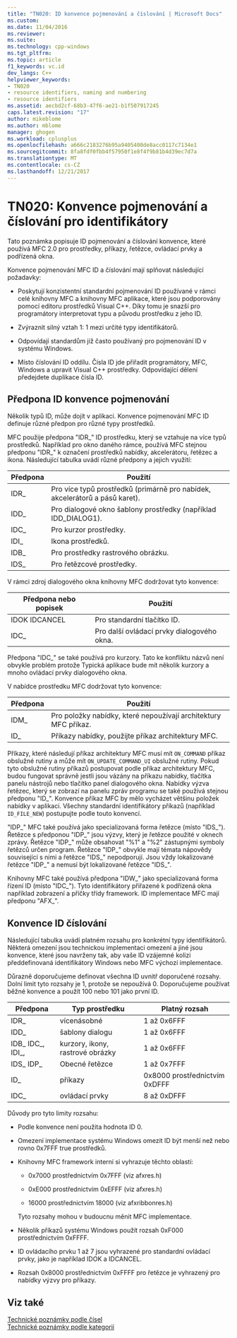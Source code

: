 ```yaml
---
title: "TN020: ID konvence pojmenování a číslování | Microsoft Docs"
ms.custom: 
ms.date: 11/04/2016
ms.reviewer: 
ms.suite: 
ms.technology: cpp-windows
ms.tgt_pltfrm: 
ms.topic: article
f1_keywords: vc.id
dev_langs: C++
helpviewer_keywords:
- TN020
- resource identifiers, naming and numbering
- resource identifiers
ms.assetid: aecbd2cf-68b3-47f6-ae21-b1f507917245
caps.latest.revision: "17"
author: mikeblome
ms.author: mblome
manager: ghogen
ms.workload: cplusplus
ms.openlocfilehash: a666c2183276b95a9405400de8acc0117c7134e1
ms.sourcegitcommit: 8fa8fdf0fbb4f57950f1e8f4f9b81b4d39ec7d7a
ms.translationtype: MT
ms.contentlocale: cs-CZ
ms.lasthandoff: 12/21/2017
---
```

# <a name="tn020-id-naming-and-numbering-conventions"></a>TN020: Konvence pojmenování a číslování pro identifikátory
Tato poznámka popisuje ID pojmenování a číslování konvence, které používá MFC 2.0 pro prostředky, příkazy, řetězce, ovládací prvky a podřízená okna.  
  
 Konvence pojmenování MFC ID a číslování mají splňovat následující požadavky:  
  
-   Poskytují konzistentní standardní pojmenování ID používané v rámci celé knihovny MFC a knihovny MFC aplikace, které jsou podporovány pomocí editoru prostředků Visual C++. Díky tomu je snazší pro programátory interpretovat typu a původu prostředku z jeho ID.  
  
-   Zvýraznit silný vztah 1: 1 mezi určité typy identifikátorů.  
  
-   Odpovídají standardům již často používaný pro pojmenování ID v systému Windows.  
  
-   Místo číslování ID oddílu. Čísla ID jde přiřadit programátory, MFC, Windows a upravit Visual C++ prostředky. Odpovídající dělení předejdete duplikace čísla ID.  
  
## <a name="the-id-prefix-naming-convention"></a>Předpona ID konvence pojmenování  
 Několik typů ID, může dojít v aplikaci. Konvence pojmenování MFC ID definuje různé předpon pro různé typy prostředků.  
  
 MFC použije předpona "IDR_" ID prostředku, který se vztahuje na více typů prostředků. Například pro okno daného rámce, používá MFC stejnou předponu "IDR_" k označení prostředků nabídky, akcelerátoru, řetězec a ikona. Následující tabulka uvádí různé předpony a jejich využití:  
  
|Předpona|Použití|  
|------------|---------|  
|IDR_|Pro více typů prostředků (primárně pro nabídek, akcelerátorů a pásů karet).|  
|IDD_|Pro dialogové okno šablony prostředky (například IDD_DIALOG1).|  
|IDC_|Pro kurzor prostředky.|  
|IDI_|Ikona prostředků.|  
|IDB_|Pro prostředky rastrového obrázku.|  
|IDS_|Pro řetězcové prostředky.|  
  
 V rámci zdroj dialogového okna knihovny MFC dodržovat tyto konvence:  
  
|Předpona nebo popisek|Použití|  
|---------------------|---------|  
|IDOK IDCANCEL|Pro standardní tlačítko ID.|  
|IDC_|Pro další ovládací prvky dialogového okna.|  
  
 Předpona "IDC_" se také používá pro kurzory. Tato ke konfliktu názvů není obvykle problém protože Typická aplikace bude mít několik kurzory a mnoho ovládací prvky dialogového okna.  
  
 V nabídce prostředku MFC dodržovat tyto konvence:  
  
|Předpona|Použití|  
|------------|---------|  
|IDM_|Pro položky nabídky, které nepoužívají architektury MFC příkaz.|  
|ID_|Příkazy nabídky, použijte příkaz architektury MFC.|  
  
 Příkazy, které následují příkaz architektury MFC musí mít `ON_COMMAND` příkaz obslužné rutiny a může mít `ON_UPDATE_COMMAND_UI` obslužné rutiny. Pokud tyto obslužné rutiny příkazů postupovat podle příkaz architektury MFC, budou fungovat správně jestli jsou vázány na příkazu nabídky, tlačítka panelu nástrojů nebo tlačítko panel dialogového okna. Nabídky výzva řetězec, který se zobrazí na panelu zpráv programu se také používá stejnou předponu "ID_". Konvence příkaz MFC by mělo vycházet většinu položek nabídky v aplikaci. Všechny standardní identifikátory příkazů (například `ID_FILE_NEW`) postupujte podle touto konvencí.  
  
 "IDP_" MFC také používá jako specializovaná forma řetězce (místo "IDS_"). Řetězce s předponou "IDP_" jsou výzvy, který je řetězce použité v oknech zprávy. Řetězce "IDP_" může obsahovat "%1" a "%2" zástupnými symboly řetězců určen program. Řetězce "IDP_" obvykle mají témata nápovědy související s nimi a řetězce "IDS_" nepodporují. Jsou vždy lokalizované řetězce "IDP_" a nemusí být lokalizované řetězce "IDS_".  
  
 Knihovny MFC také používá předpona "IDW_" jako specializovaná forma řízení ID (místo "IDC_"). Tyto identifikátory přiřazené k podřízená okna například zobrazení a příčky třídy framework. ID implementace MFC mají předponu "AFX_".  
  
## <a name="the-id-numbering-convention"></a>Konvence ID číslování  
 Následující tabulka uvádí platném rozsahu pro konkrétní typy identifikátorů. Některá omezení jsou technickou implementaci omezení a jiné jsou konvence, které jsou navrženy tak, aby vaše ID vzájemné kolizi předdefinovaná identifikátory Windows nebo MFC výchozí implementace.  
  
 Důrazně doporučujeme definovat všechna ID uvnitř doporučené rozsahy. Dolní limit tyto rozsahy je 1, protože se nepoužívá 0. Doporučujeme používat běžné konvence a použít 100 nebo 101 jako první ID.  
  
|Předpona|Typ prostředku|Platný rozsah|  
|------------|-------------------|-----------------|  
|IDR_|vícenásobné|1 až 0x6FFF|  
|IDD_|šablony dialogu|1 až 0x6FFF|  
|IDB_ IDC_, IDI_,|kurzory, ikony, rastrové obrázky|1 až 0x6FFF|  
|IDS_ IDP_|Obecné řetězce|1 až 0x7FFF|  
|ID_|příkazy|0x8000 prostřednictvím 0xDFFF|  
|IDC_|ovládací prvky|8 až 0xDFFF|  
  
 Důvody pro tyto limity rozsahu:  
  
-   Podle konvence není použita hodnota ID 0.  
  
-   Omezení implementace systému Windows omezit ID být menší než nebo rovno 0x7FFF true prostředků.  
  
-   Knihovny MFC framework interní si vyhrazuje těchto oblastí:  
  
    -   0x7000 prostřednictvím 0x7FFF (viz afxres.h)  
  
    -   0xE000 prostřednictvím 0xEFFF (viz afxres.h)  
  
    -   16000 prostřednictvím 18000 (viz afxribbonres.h)  
  
     Tyto rozsahy mohou v budoucnu měnit MFC implementace.  
  
-   Několik příkazů systému Windows použít rozsah 0xF000 prostřednictvím 0xFFFF.  
  
-   ID ovládacího prvku 1 až 7 jsou vyhrazené pro standardní ovládací prvky, jako je například IDOK a IDCANCEL.  
  
-   Rozsah 0x8000 prostřednictvím 0xFFFF pro řetězce je vyhrazený pro nabídky výzvy pro příkazy.  
  
## <a name="see-also"></a>Viz také  
 [Technické poznámky podle čísel](../mfc/technical-notes-by-number.md)   
 [Technické poznámky podle kategorií](../mfc/technical-notes-by-category.md)

